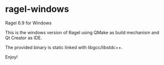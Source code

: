 # ragel-windows
Ragel 6.9 for Windows

This is the windows version of Ragel using QMake as build mechanism and Qt Creator as IDE.

The provided binary is static linked with libgcc/libstdc++.

Enjoy!

